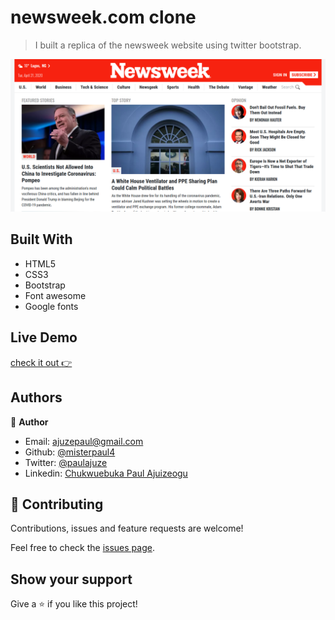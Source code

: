# newsweek.com clone

> I built a replica of the newsweek website using twitter bootstrap.

![screenshot](./img/desktop.png)

## Built With

- HTML5
- CSS3
- Bootstrap
- Font awesome
- Google fonts

## Live Demo

[check it out :point_right:](https://newsweek-clone-by-paul.netlify.app/)

## Authors

👤 **Author**

- Email: [ajuzepaul@gmail.com](ajuzepaul@gmail.com)
- Github: [@misterpaul4](https://github.com/misterpaul4)
- Twitter: [@paulajuze](https://twitter.com/paulajuze)
- Linkedin: [Chukwuebuka Paul Ajuizeogu](https://www.linkedin.com/in/chukwuebuka-paul-ajuizeogu/)

## 🤝 Contributing

Contributions, issues and feature requests are welcome!

Feel free to check the [issues page](issues/).

## Show your support

Give a ⭐️ if you like this project!
